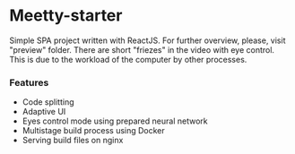 # Meetty-starter

Simple SPA project written with ReactJS. For further overview, please, visit "preview" folder.
There are short "friezes" in the video with eye control. This is due to the workload of the computer by other processes.

### Features

- Code splitting
- Adaptive UI
- Eyes control mode using prepared neural network
- Multistage build process using Docker
- Serving build files on nginx
